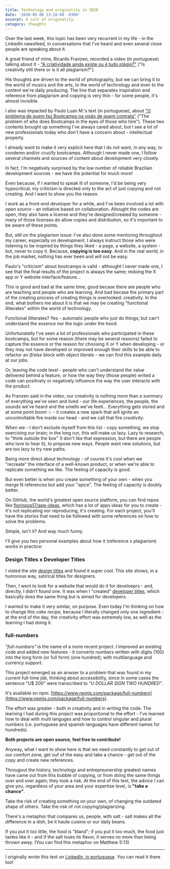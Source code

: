 ```yaml
---
title: Technology and originality in 2020
date: '2020-05-06 13:10:00 -0300'
excerpt: A cult of originality.
category: thoughts
---
```


Over the last week, this topic has been very recurrent in my life - in the LinkedIn newsfeed, in conversations that I've heard and even several close people are speaking about it.

A great friend of mine, Ricardo Franzen, recorded a video (in portuguese) talking about it - ["A criatividade ainda existe ou é tudo plágio?"](https://www.youtube.com/watch?v=IZ-7P2TBCQU) ("Is creativity still there or is it all plagiarism?").

His thoughts are driven to the world of photography, but we can bring it to the world of musics and the arts, to the world of technology and even to the content we're daily producing. The line that separates inspiration and reference from plagiarism and copying is very thin - for some people, it's almost invisible.

I also was impacted by Paulo Luan M.'s text (in portuguese), about ["O problema de quem faz Bootcamps na visão de quem contrata"](https://www.linkedin.com/pulse/o-problema-de-quem-faz-bootcamps-na-vis%C3%A3o-contrata-mariano-silva/?lipi=urn%3Ali%3Apage%3Ad_flagship3_pulse_read%3B79a6782YQQuTBxCvZZ8xfw%3D%3D) ("The problem of who does Bootcamps in the eyes of those who hire"). These two contents brought up something I've always cared about, but I see a lot of new professionals today who don't have a concern about - intellectual property.

I already want to make it very explicit here that I do not want, in any way, to condemn and/or crucify bootcamps. Although I never made one, I follow several channels and sources of content about development very closely.

In fact, I'm negatively surprised by the low number of reliable Brazilian development sources - we have the potential for much more!

Even because, if I wanted to speak ill of someone, I'd be being very hypocritical; my criticism is directed only to the act of just copying and not creating. And I want to show you the reason.

I work as a front-end developer for a while, and I've been involved a lot with _open source_ - an initiative based on collaboration. Altought the codes are open, they also have a license and they're designed/created by someone - many of those licenses do allow copies and distribution, so it's important to be aware of these points.

But, still on the plagiarism issue: I've also done some mentoring throughout my career, especially on development. I always instruct those who were listening to be inspired by things they liked - a page, a website, a system - but, never to copy it. Because, **copying is too easy**. And in the real world, in the job market, nothing has ever been and will not be easy.

Paulo's "criticism" about bootcamps is valid - althought I never made one, I see that the final results of the project is always the same; redoing the X app or Y website interface/feature...

This is good and bad at the same time; good becase there are people who are teaching and people who are learning. And bad becase the primary part of the creating process of creating things is overlooked: creativity. In the end, what bothers me about it is that we may be creating "functional illiterates" within the world of technology.

Functional illiterates? Yes - automatic people who just do things; but can't understand the essence nor the logic under the hood.

Unfortunatelly I've seen a lot of professionals who participated in these bootcamps, but for some reason (there may be several reasons) failed to capture the essence or the reason for choosing X or Y when developing - or they may not have developed or improved enough their skills to be able to refactor an _if/else_ block with _object literals_ - we can find this example daily at our jobs.

Or, leaving the code level - people who can't understand the value delivered behind a feature, or how the way they (those people) writed a code can positively or negatively influence the way the user interacts with the product.

As Franzen said in the video, our creativity is nothing more than a summary of everything we've seen and lived - our life experiences, the people, the sounds we've heard and the smells we've feelt... Everything gets stored and at some point _boom_ 💥 - it creates a new spark that will ignite an uncontrollable fire inside our head - and we call that fire _creativity_.

When we - I don't exclude myself from this list - copy something, we stop exercising our brain; in the long run, this will make us lazy. Lazy to research, to "think outside the box" (I don't like that expression, but there are people who love to hear it), to propose new ways. People want new solutions, but are too lazy to try new paths.

Being more direct about technology - of course it's cool when we "recreate" the interface of a well-known product, or when we're able to replicate something we like. The feeling of capacity is good.

But even better is when you create something of your own - when you merge N references but add your "spice". The feeling of capacity is doubly better.

On GitHub, the world's greatest open source platform, you can find repos like [florinpop17/app-ideas](https://github.com/florinpop17/app-ideas), which has a lot of apps ideas for you to create - it's not replicating nor reproducing, it's creating. For each project, you'll have the _stories_ that need to be followed with some references on how to solve the problems.

Simple, isn't it? And way much funny.

I'll give you two personal examples about how it (reference x plagiarism) works in practice:

### Design Titles x Developer Titles

I visted the site [design titles](https://designtitles.com/) and found it super cool. This site shows, in a humorous way, satirical titles for designers.

Then, I went to look for a website that would do it for develoeprs - and, directly, I didn't found one. It was when I "created" [developer titles](https://developertitles.com/), which basically does the same thing but is aimed for developers.

I wanted to make it very similar, on purpose. Even today I'm thinking on how to change this _cake recipe_, because I literally changed only one ingredient - at the end of the day, the creativity effort was extremely low, as well as the learning I had doing it.

### full-numbers

_"full-numbers"_ is the name of a more recent project. I improved an existing code and added new features - it converts numbers written with digits (100) into the long form (or full form) (one hundred); with multilanguage and currency support.

This project emerged as an anwser to a problem that was found in my current full-time job, thinking about accessibility, since in some cases the sentence "U$ 200" were transcribed to _"U DOLLAR SIGN TWO HUNDRED"_.

It's available on npm: [https://www.npmjs.com/package/full-numbers](https://www.npmjs.com/package/full-numbers).

The effort was greater - both in creativity and in writing the code. The learning I had during this project was proportional to the effort - I've learned how to deal with multi languges and how to control singular and plural numbers (i.e. portuguese and spanish languages have different names for hundreds).

**Both projects are open source, feel free to contribute!**

Anyway, what I want to show here is that we need constantly to get out of our comfort zone, get ouf of the easy and take a chance - get out of the copy and create new references.

Througout the history, technology and entrepreunership greatest names have came out from this bubble of copying, or from doing the same things over and over again; they took a risk. At the end of this text, the advice I can give you, regardless of your area and your expertise level, is **"take a chance"**.

Take the risk of creating something on your own, of changing the outdated shape of others. Take the risk of not copying/plagiarizing.

There's a metaphor that compares us, people, with salt - salt makes all the difference in a dish, be it haute cuisine or our daily beans.

If you put it too little, the food is "bland"; if you put it too much, the food just tastes like it - and if the salt loses its flavor, it serves no more than being thrown away. (You can find this metaphor on Matthew 5:13)

---

I originally wrote this text on [LinkedIn, in portuguese](https://www.linkedin.com/pulse/tecnologia-e-originalidade-em-2020-julio-lozovei/). You can read it there too!
